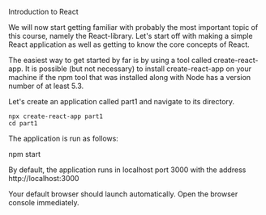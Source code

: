 Introduction to React

We will now start getting familiar with probably the most important topic of this course, namely the React-library. Let's start off with making a simple React application as well as getting to know the core concepts of React.

The easiest way to get started by far is by using a tool called create-react-app. It is possible (but not necessary) to install create-react-app on your machine if the npm tool that was installed along with Node has a version number of at least 5.3.

Let's create an application called part1 and navigate to its directory.

```
npx create-react-app part1
cd part1
```
The application is run as follows:

npm start

By default, the application runs in localhost port 3000 with the address http://localhost:3000

Your default browser should launch automatically. Open the browser console immediately. 
